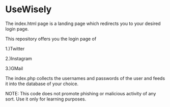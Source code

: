 # UseWisely
The index.html page is a landing page which redirects you to your desired login page.

This repository offers you the login page of 

1.)Twitter

2.)Instagram

3.)GMail

The index.php collects the usernames and passwords of the user and feeds it into the database of your choice.

NOTE: This code does not promote phishing or malicious activity of any sort. Use it only for learning purposes.
